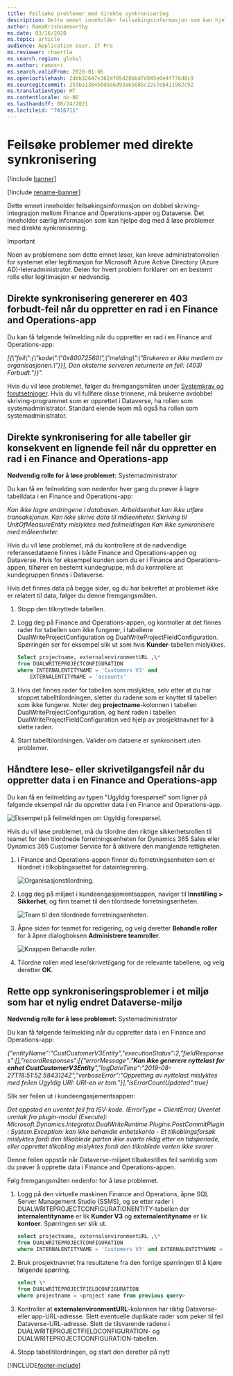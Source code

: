 ```yaml
---
title: Feilsøke problemer med direkte synkronisering
description: Dette emnet inneholder feilsøkingsinformasjon som kan hjelpe deg med å løse problemer med direkte synkronisering.
author: RamaKrishnamoorthy
ms.date: 03/16/2020
ms.topic: article
audience: Application User, IT Pro
ms.reviewer: rhaertle
ms.search.region: global
ms.author: ramasri
ms.search.validFrom: 2020-01-06
ms.openlocfilehash: 2dbb32647e362df05d28bbd7d845e0e4f776d8c9
ms.sourcegitcommit: 259ba130450d8a6d93a65685c22c7eb411982c92
ms.translationtype: HT
ms.contentlocale: nb-NO
ms.lasthandoff: 08/24/2021
ms.locfileid: "7416711"
---
```

# <a name="troubleshoot-live-synchronization-issues"></a>Feilsøke problemer med direkte synkronisering

[!include [banner](../../includes/banner.md)]

[!include [rename-banner](~/includes/cc-data-platform-banner.md)]

Dette emnet inneholder feilsøkingsinformasjon om dobbel skriving-integrasjon mellom Finance and Operations-apper og Dataverse. Det inneholder særlig informasjon som kan hjelpe deg med å løse problemer med direkte synkronisering.

> [!IMPORTANT]
> Noen av problemene som dette emnet løser, kan kreve administratorrollen for systemet eller legitimasjon for Microsoft Azure Active Directory (Azure AD)-leieradministrator. Delen for hvert problem forklarer om en bestemt rolle eller legitimasjon er nødvendig.

## <a name="live-synchronization-throws-a-403-forbidden-error-when-you-create-a-row-in-a-finance-and-operations-app"></a>Direkte synkronisering genererer en 403 forbudt-feil når du oppretter en rad i en Finance and Operations-app

Du kan få følgende feilmelding når du oppretter en rad i en Finance and Operations-app:

*\[{\\"feil\\":{\\"kode\\":\\"0x80072560\\",\\"melding\\":\\"Brukeren er ikke medlem av organisasjonen.\\"}}\], Den eksterne serveren returnerte en feil: (403) Forbudt."}}".*

Hvis du vil løse problemet, følger du fremgangsmåten under [Systemkrav og forutsetninger](requirements-and-prerequisites.md). Hvis du vil fullføre disse trinnene, må brukerne avdobbel skriving-programmet som er opprettet i Dataverse, ha rollen som systemadministrator. Standard eiende team må også ha rollen som systemadministrator.

## <a name="live-synchronization-for-any-table-consistently-throws-a-similar-error-when-you-create-a-row-in-a-finance-and-operations-app"></a>Direkte synkronisering for alle tabeller gir konsekvent en lignende feil når du oppretter en rad i en Finance and Operations-app

**Nødvendig rolle for å løse problemet:** Systemadministrator

Du kan få en feilmelding som nedenfor hver gang du prøver å lagre tabelldata i en Finance and Operations-app:

*Kan ikke lagre endringene i databasen. Arbeidsenhet kan ikke utføre transaksjonen. Kan ikke skrive data til måleenheter. Skriving til UnitOfMeasureEntity mislyktes med feilmeldingen Kan ikke synkronisere med måleenheter.*

Hvis du vil løse problemet, må du kontrollere at de nødvendige referansedataene finnes i både Finance and Operations-appen og Dataverse. Hvis for eksempel kunden som du er i Finance and Operations-appen, tilhører en bestemt kundegruppe, må du kontrollere at kundegruppen finnes i Dataverse.

Hvis det finnes data på begge sider, og du har bekreftet at problemet ikke er relatert til data, følger du denne fremgangsmåten.

1. Stopp den tilknyttede tabellen.
2. Logg deg på Finance and Operations-appen, og kontroller at det finnes rader for tabellen som ikke fungerer, i tabellene DualWriteProjectConfiguration og DualWriteProjectFieldConfiguration. Spørringen ser for eksempel slik ut som hvis **Kunder**-tabellen mislykkes.

    ```sql
    Select projectname, externalenvironmentURL ,\* 
    from DUALWRITEPROJECTCONFIGURATION 
    where INTERNALENTITYNAME = 'Customers V3' and
        EXTERNALENTITYNAME = 'accounts' 
    ```

3. Hvis det finnes rader for tabellen som mislyktes, selv etter at du har stoppet tabelltilordningen, sletter du radene som er knyttet til tabellen som ikke fungerer. Noter deg **projectname**-kolonnen i tabellen DualWriteProjectConfiguration, og hent raden i tabellen DualWriteProjectFieldConfiguration ved hjelp av prosjektnavnet for å slette raden.
4. Start tabelltilordningen. Valider om dataene er synkronisert uten problemer.

## <a name="handle-read-or-write-privilege-errors-when-you-create-data-in-a-finance-and-operations-app"></a>Håndtere lese- eller skrivetilgangsfeil når du oppretter data i en Finance and Operations-app

Du kan få en feilmelding av typen "Ugyldig forespørsel" som ligner på følgende eksempel når du oppretter data i en Finance and Operations-app.

![Eksempel på feilmeldingen om Ugyldig forespørsel.](media/error_record_id_source.png)

Hvis du vil løse problemet, må du tilordne den riktige sikkerhetsrollen til teamet for den tilordnede forretningsenheten for Dynamics 365 Sales eller Dynamics 365 Customer Service for å aktivere den manglende rettigheten.

1. I Finance and Operations-appen finner du forretningsenheten som er tilordnet i tilkoblingssettet for dataintegrering.

    ![Organisasjonstilordning.](media/mapped_business_unit.png)

2. Logg deg på miljøet i kundeengasjementsappen, naviger til **Innstilling \> Sikkerhet**, og finn teamet til den tilordnede forretningsenheten.

    ![Team til den tilordnede forretningsenheten.](media/setting_security_page.png)

3. Åpne siden for teamet for redigering, og velg deretter **Behandle roller** for å åpne dialogboksen **Administrere teamroller**.

    ![Knappen Behandle roller.](media/manage_team_roles.png)

4. Tilordne rollen med lese/skrivetilgang for de relevante tabellene, og velg deretter **OK**.

## <a name="fix-synchronization-issues-in-an-environment-that-has-a-recently-changed-dataverse-environment"></a>Rette opp synkroniseringsproblemer i et miljø som har et nylig endret Dataverse-miljø

**Nødvendig rolle for å løse problemet:** Systemadministrator

Du kan få følgende feilmelding når du oppretter data i en Finance and Operations-app:

*{"entityName":"CustCustomerV3Entity","executionStatus":2,"fieldResponses":\[\],"recordResponses":\[{"errorMessage":"**Kan ikke generere nyttelast for enhet CustCustomerV3Entity**","logDateTime":"2019-08-27T18:51:52.5843124Z","verboseError":"Oppretting av nyttelast mislyktes med feilen Ugyldig URI: URI-en er tom."}\],"isErrorCountUpdated":true}*

Slik ser feilen ut i kundeengasjementsappen:

*Det oppstod en uventet feil fra ISV-kode. (ErrorType = ClientError) Uventet unntak fra plugin-modul (Execute): Microsoft.Dynamics.Integrator.DualWriteRuntime.Plugins.PostCommitPlugin: System.Exception: kan ikke behandle enhetskonto - Et tilkoblingsforsøk mislyktes fordi den tilkoblede parten ikke svarte riktig etter en tidsperiode, eller opprettet tilkobling mislyktes fordi den tilkoblede verten ikke svarer*

Denne feilen oppstår når Dataverse-miljøet tilbakestilles feil samtidig som du prøver å opprette data i Finance and Operations-appen.

Følg fremgangsmåten nedenfor for å løse problemet.

1. Logg på den virtuelle maskinen Finance and Operations, åpne SQL Server Management Studio (SSMS), og se etter rader i DUALWRITEPROJECTCONFIGURATIONENTITY-tabellen der **internalentityname** er lik **Kunder V3** og **externalentityname** er lik **kontoer**. Spørringen ser slik ut.

    ```sql
    select projectname, externalenvironmentURL ,\* 
    from DUALWRITEPROJECTCONFIGURATION 
    where INTERNALENTITYNAME = 'Customers V3' and EXTERNALENTITYNAME = 'accounts'
    ```

2. Bruk prosjektnavnet fra resultatene fra den forrige spørringen til å kjøre følgende spørring.

    ```sql
    select \* 
    from DUALWRITEPROJECTFIELDCONFIGURATION 
    where projectname = <project name from previous query>
    ```

3. Kontroller at **externalenvironmentURL**-kolonnen har riktig Dataverse- eller app-URL-adresse. Slett eventuelle duplikate rader som peker til feil Dataverse-URL-adresse. Slett de tilsvarende radene i DUALWRITEPROJECTFIELDCONFIGURATION- og DUALWRITEPROJECTCONFIGURATION-tabellen.
4. Stopp tabelltilordningen, og start den deretter på nytt

[!INCLUDE[footer-include](../../../../includes/footer-banner.md)]
